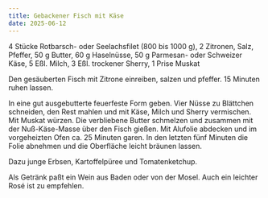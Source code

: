 ```yaml
---
title: Gebackener Fisch mit Käse
date: 2025-06-12
---
```


4 Stücke Rotbarsch- oder Seelachsfilet (800 bis 1000 g), 2 Zitronen, Salz, Pfeffer, 50 g Butter, 60 g Haselnüsse, 50 g Parmesan- oder Schweizer Käse, 5 Eßl. Milch, 3 Eßl. trockener Sherry, 1 Prise Muskat

Den gesäuberten Fisch mit Zitrone einreiben, salzen und pfeffer. 15 Minuten ruhen lassen.

In eine gut ausgebutterte feuerfeste Form geben. Vier Nüsse zu Blättchen schneiden, den Rest mahlen und mit Käse, Milch und Sherry vermischen. Mit Muskat würzen. Die verbliebene Butter schmelzen und zusammen mit der Nuß-Käse-Masse über den Fisch gießen. Mit Alufolie abdecken und im vorgeheizten Ofen ca. 25 Minuten garen. In den letzten fünf Minuten die Folie abnehmen und die Oberfläche leicht bräunen lassen.

Dazu junge Erbsen, Kartoffelpüree und Tomatenketchup.

Als Getränk paßt ein Wein aus Baden oder von der Mosel. Auch ein leichter Rosé ist zu empfehlen.
